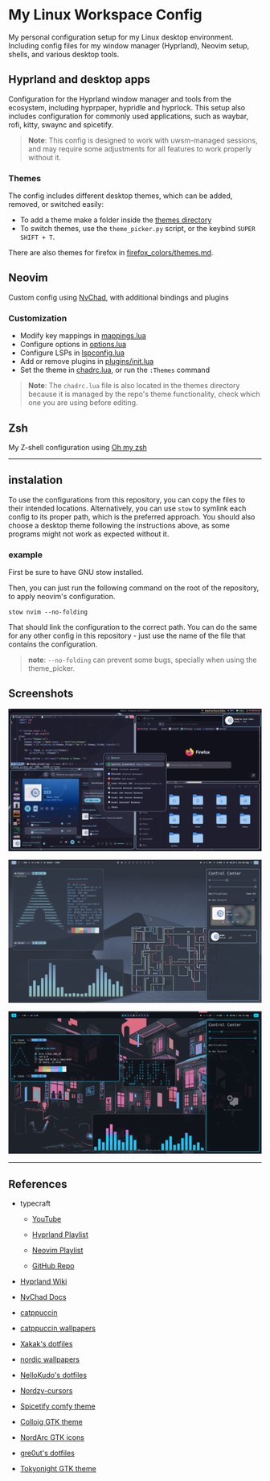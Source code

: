 # My Linux Workspace Config

My personal configuration setup for my Linux desktop environment.
Including config files for my window manager (Hyprland),
Neovim setup, shells, and various desktop tools. 

## Hyprland and desktop apps

Configuration for the Hyprland window manager and tools from the ecosystem,
including hyprpaper, hypridle and hyprlock. 
This setup also includes configuration for commonly used applications, such as
waybar, rofi, kitty, swaync and spicetify.

> **Note**: This config is designed to work with uwsm-managed sessions, and may require some
> adjustments for all features to work properly without it.

### Themes

The config includes different desktop themes, which can be added, removed, or switched easily:

- To add a theme make a folder inside the [themes directory](themes/)
- To switch themes, use the `theme_picker.py` script, or the keybind `SUPER SHIFT + T`.

There are also themes for firefox in [firefox_colors/themes.md](firefox_colors/themes.md).

## Neovim

Custom config using [NvChad](https://nvchad.com/), with additional bindings and plugins

### Customization

- Modify key mappings in [mappings.lua](nvim/.config/nvim/lua/mappings.lua)
- Configure options in [options.lua](nvim/.config/nvim/lua/options.lua)
- Configure LSPs in [lspconfig.lua](nvim/.config/nvim/lua/configs/lspconfig.lua)
- Add or remove plugins in [plugins/init.lua](nvim/.config/nvim/lua/plugins/init.lua)
- Set the theme in [chadrc.lua](nvim/.config/nvim/lua/chadrc.lua), or 
run the `:Themes` command

> **Note**: The `chadrc.lua` file is also located in the themes directory because it is managed
> by the repo's theme functionality, check which one you are using before editing.

## Zsh

My Z-shell configuration using [Oh my zsh](https://ohmyz.sh/)

---
## instalation

To use the configurations from this repository, you can copy the files to their intended locations.
Alternatively, you can use `stow` to symlink each config to its proper path, which is the preferred approach. 
You should also choose a desktop theme following the instructions above, as some programs might not work as expected without it.

### example

First be sure to have GNU stow installed.

Then, you can just run the following command on the root of the repository, to apply neovim's configuration.

```
stow nvim --no-folding
```

That should link the configuration to the correct path. You can do the 
same for any other config in this repository - just use the name of the file
that contains the configuration.

> **note**: `--no-folding` can prevent some bugs, specially when using the theme_picker.

## Screenshots

![catppuccin tiling](screenshots/catppuccin2.png)

![mojave floating](screenshots/mojave1.png)

![cyber nord floating](screenshots/cyber_nord1.png)

---
    
## References

- typecraft

    - [YouTube](https://www.youtube.com/@typecraft_dev)

    - [Hyprland Playlist](https://www.youtube.com/playlist?list=PLsz00TDipIfeDrFeSA56W1wPrYYg_Kd-b)

    - [Neovim Playlist](https://www.youtube.com/playlist?list=PLsz00TDipIffreIaUNk64KxTIkQaGguqn)

    - [GitHub Repo](https://github.com/typecraft-dev/dotfiles/)

- [Hyprland Wiki](https://wiki.hyprland.org/)

- [NvChad Docs](https://nvchad.com/docs/quickstart/install)

- [catppuccin](https://catppuccin.com/)

- [catppuccin wallpapers](https://github.com/orangci/walls-catppuccin-mocha)

- [Xakak's dotfiles](https://github.com/Xakak/dotfiles)

- [nordic wallpapers](https://github.com/linuxdotexe/nordic-wallpapers)

- [NelloKudo's dotfiles](https://github.com/NelloKudo/hyprnord-dots/)

- [Nordzy-cursors](https://github.com/guillaumeboehm/Nordzy-cursors/)

- [Spicetify comfy theme](https://github.com/Comfy-Themes/Spicetify/)

- [Colloig GTK theme](https://github.com/vinceliuice/Colloid-gtk-theme)

- [NordArc GTK icons](https://github.com/robertovernina/NordArc)

- [gre0ut's dotfiles](https://github.com/grey0ut/dotfiles/)

- [Tokyonight GTK theme](https://github.com/Fausto-Korpsvart/Tokyonight-GTK-Theme)
